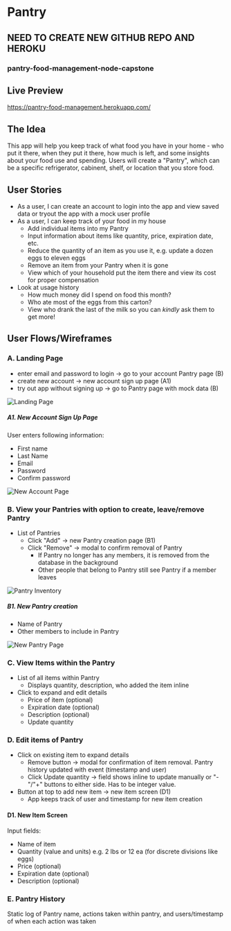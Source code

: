 # Pantry

## NEED TO CREATE NEW GITHUB REPO AND HEROKU
### pantry-food-management-node-capstone 

## Live Preview
https://pantry-food-management.herokuapp.com/

## The Idea

This app will help you keep track of what food you have in your home - who put it there, when they put it there, how much is left, and some insights about your food use and spending. Users will create a "Pantry", which can be a specific refrigerator, cabinent, shelf, or location that you store food.

## User Stories

* As a user, I can create an account to login into the app and view saved data or tryout the app with a mock user profile
* As a user, I can keep track of your food in my house
  * Add individual items into my Pantry
  * Input information about items like quantity, price, expiration date, etc.
  * Reduce the quantity of an item as you use it, e.g. update a dozen eggs to eleven eggs
  * Remove an item from your Pantry when it is gone
  * View which of your household put the item there and view its cost for proper compensation
* Look at usage history
  * How much money did I spend on food this month?
  * Who ate most of the eggs from this carton?
  * View who drank the last of the milk so you can *kindly* ask them to get more!

## User Flows/Wireframes

### A. Landing Page
* enter email and password to login -> go to your account Pantry page (B)
* create new account -> new account sign up page (A1)
* try out app without signing up -> go to Pantry page with mock data (B)

![Landing Page](img/readme/login.png)

##### A1. New Account Sign Up Page
User enters following information:
* First name
* Last Name
* Email
* Password
* Confirm password

![New Account Page](img/readme/sign-up.png)

### B. View your Pantries with option to create, leave/remove Pantry
* List of Pantries 
   * Click "Add" -> new Pantry creation page (B1)
   * Click "Remove" -> modal to confirm removal of Pantry
      * If Pantry no longer has any members, it is removed from the database in the background
      * Other people that belong to Pantry still see Pantry if a member leaves
      
![Pantry Inventory](img/readme/inventory-list.png)
   
##### B1. New Pantry creation
* Name of Pantry
* Other members to include in Pantry

![New Pantry Page](img/readme/new-pantry.png)

### C. View Items within the Pantry
* List of all items within Pantry
   * Displays quantity, description, who added the item inline
* Click to expand and edit details
   * Price of item (optional)
   * Expiration date (optional)
   * Description (optional)
   * Update quantity

### D. Edit items of Pantry
* Click on existing item to expand details
   * Remove button -> modal for confirmation of item removal. Pantry history updated with event (timestamp and user)
   * Click Update quantity -> field shows inline to update manually or "-"/"+" buttons to either side.  Has to be integer value.
* Button at top to add new item -> new item screen (D1)
   * App keeps track of user and timestamp for new item creation
   
#### D1. New Item Screen
Input fields:
* Name of item
* Quantity (value and units) e.g. 2 lbs or 12 ea (for discrete divisions like eggs)
* Price (optional)
* Expiration date (optional)
* Description (optional)
   
### E. Pantry History
Static log of Pantry name, actions taken within pantry, and users/timestamp of when each action was taken

